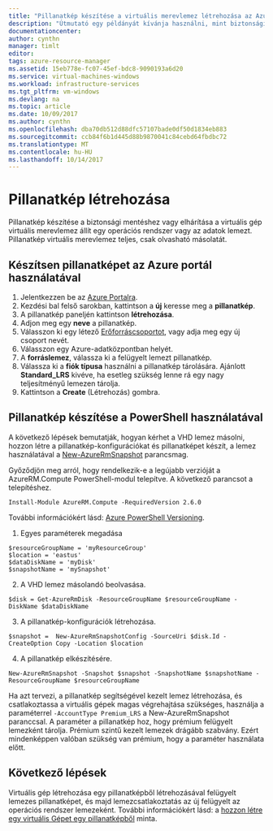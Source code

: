 ```yaml
---
title: "Pillanatkép készítése a virtuális merevlemez létrehozása az Azure-ban |} Microsoft Docs"
description: "Útmutató egy példányát kívánja használni, mint biztonsági másolatot, vagy a problémák elhárítása az Azure virtuális gép létrehozásához."
documentationcenter: 
author: cynthn
manager: timlt
editor: 
tags: azure-resource-manager
ms.assetid: 15eb778e-fc07-45ef-bdc8-9090193a6d20
ms.service: virtual-machines-windows
ms.workload: infrastructure-services
ms.tgt_pltfrm: vm-windows
ms.devlang: na
ms.topic: article
ms.date: 10/09/2017
ms.author: cynthn
ms.openlocfilehash: dba70db512d88dfc57107bade0df50d1834eb883
ms.sourcegitcommit: ccb84f6b1d445d88b9870041c84cebd64fbdbc72
ms.translationtype: MT
ms.contentlocale: hu-HU
ms.lasthandoff: 10/14/2017
---
```

# <a name="create-a-snapshot"></a>Pillanatkép létrehozása

Pillanatkép készítése a biztonsági mentéshez vagy elhárítása a virtuális gép virtuális merevlemez állít egy operációs rendszer vagy az adatok lemezt. Pillanatkép virtuális merevlemez teljes, csak olvasható másolatát. 

## <a name="use-azure-portal-to-take-a-snapshot"></a>Készítsen pillanatképet az Azure portál használatával 

1. Jelentkezzen be az [Azure Portalra](https://portal.azure.com).
2. Kezdési bal felső sarokban, kattintson a **új** keresse meg a **pillanatkép**.
3. A pillanatkép paneljén kattintson **létrehozása**.
4. Adjon meg egy **neve** a pillanatkép.
5. Válasszon ki egy létező [Erőforráscsoportot](../../azure-resource-manager/resource-group-overview.md#resource-groups), vagy adja meg egy új csoport nevét. 
6. Válasszon egy Azure-adatközpontban helyét.  
7. A **forráslemez**, válassza ki a felügyelt lemezt pillanatkép.
8. Válassza ki a **fiók típusa** használni a pillanatkép tárolására. Ajánlott **Standard_LRS** kivéve, ha esetleg szükség lenne rá egy nagy teljesítményű lemezen tárolja.
9. Kattintson a **Create** (Létrehozás) gombra.

## <a name="use-powershell-to-take-a-snapshot"></a>Pillanatkép készítése a PowerShell használatával
A következő lépések bemutatják, hogyan kérhet a VHD lemez másolni, hozzon létre a pillanatkép-konfigurációkat és pillanatképet készít, a lemez használatával a [New-AzureRmSnapshot](/powershell/module/azurerm.compute/new-azurermsnapshot) parancsmag. 

Győződjön meg arról, hogy rendelkezik-e a legújabb verzióját a AzureRM.Compute PowerShell-modul telepítve. A következő parancsot a telepítéshez.

```
Install-Module AzureRM.Compute -RequiredVersion 2.6.0
```
További információkért lásd: [Azure PowerShell Versioning](/powershell/azure/overview).


1. Egyes paraméterek megadása 

 ```azurepowershell-interactive
$resourceGroupName = 'myResourceGroup' 
$location = 'eastus' 
$dataDiskName = 'myDisk' 
$snapshotName = 'mySnapshot'  
```

2. A VHD lemez másolandó beolvasása.

 ```azurepowershell-interactive
$disk = Get-AzureRmDisk -ResourceGroupName $resourceGroupName -DiskName $dataDiskName 
```
3. A pillanatkép-konfigurációk létrehozása. 

 ```azurepowershell-interactive
$snapshot =  New-AzureRmSnapshotConfig -SourceUri $disk.Id -CreateOption Copy -Location $location 
```
4. A pillanatkép elkészítésére.

 ```azurepowershell-interactive
New-AzureRmSnapshot -Snapshot $snapshot -SnapshotName $snapshotName -ResourceGroupName $resourceGroupName 
```
Ha azt tervezi, a pillanatkép segítségével kezelt lemez létrehozása, és csatlakoztassa a virtuális gépek magas végrehajtása szükséges, használja a paraméterrel `-AccountType Premium_LRS` a New-AzureRmSnapshot paranccsal. A paraméter a pillanatkép hoz, hogy prémium felügyelt lemezként tárolja. Prémium szintű kezelt lemezek drágább szabvány. Ezért mindenképpen valóban szükség van prémium, hogy a paraméter használata előtt.

## <a name="next-steps"></a>Következő lépések

Virtuális gép létrehozása egy pillanatképből létrehozásával felügyelt lemezes pillanatképet, és majd lemezcsatlakoztatás az új felügyelt az operációs rendszer lemezeként. További információkért lásd: a [hozzon létre egy virtuális Gépet egy pillanatképből](./../scripts/virtual-machines-windows-powershell-sample-create-vm-from-snapshot.md?toc=%2fpowershell%2fmodule%2ftoc.json) minta.
